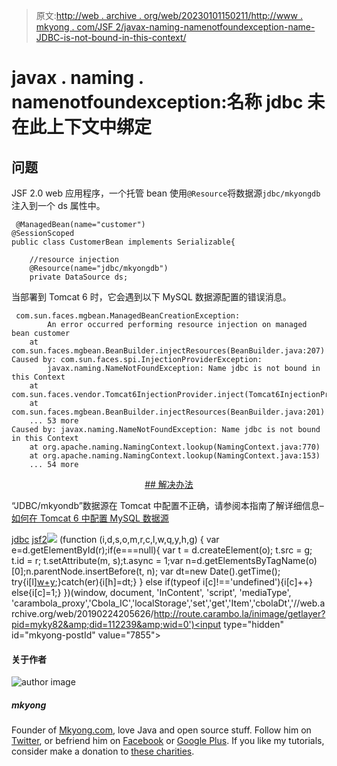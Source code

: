 > 原文:[http://web . archive . org/web/20230101150211/http://www . mkyong . com/JSF 2/javax-naming-namenotfoundexception-name-JDBC-is-not-bound-in-this-context/](http://web.archive.org/web/20230101150211/http://www.mkyong.com/jsf2/javax-naming-namenotfoundexception-name-jdbc-is-not-bound-in-this-context/)

# javax . naming . namenotfoundexception:名称 jdbc 未在此上下文中绑定

## 问题

JSF 2.0 web 应用程序，一个托管 bean 使用`@Resource`将数据源`jdbc/mkyongdb`注入到一个 ds 属性中。

```
 @ManagedBean(name="customer")
@SessionScoped
public class CustomerBean implements Serializable{

	//resource injection
	@Resource(name="jdbc/mkyongdb")
	private DataSource ds; 
```

当部署到 Tomcat 6 时，它会遇到以下 MySQL 数据源配置的错误消息。

```
 com.sun.faces.mgbean.ManagedBeanCreationException: 
        An error occurred performing resource injection on managed bean customer
	at com.sun.faces.mgbean.BeanBuilder.injectResources(BeanBuilder.java:207)
Caused by: com.sun.faces.spi.InjectionProviderException: 
        javax.naming.NameNotFoundException: Name jdbc is not bound in this Context
	at com.sun.faces.vendor.Tomcat6InjectionProvider.inject(Tomcat6InjectionProvider.java:84)
	at com.sun.faces.mgbean.BeanBuilder.injectResources(BeanBuilder.java:201)
	... 53 more
Caused by: javax.naming.NameNotFoundException: Name jdbc is not bound in this Context
	at org.apache.naming.NamingContext.lookup(NamingContext.java:770)
	at org.apache.naming.NamingContext.lookup(NamingContext.java:153)
	... 54 more 
```

 <ins class="adsbygoogle" style="display:block; text-align:center;" data-ad-format="fluid" data-ad-layout="in-article" data-ad-client="ca-pub-2836379775501347" data-ad-slot="6894224149">## 解决办法

“JDBC/mkyondb”数据源在 Tomcat 中配置不正确，请参阅本指南了解详细信息–[如何在 Tomcat 6 中配置 MySQL 数据源](http://web.archive.org/web/20190224205626/http://www.mkyong.com/tomcat/how-to-configure-mysql-datasource-in-tomcat-6/)

[jdbc](http://web.archive.org/web/20190224205626/http://www.mkyong.com/tag/jdbc/) [jsf2](http://web.archive.org/web/20190224205626/http://www.mkyong.com/tag/jsf2/)</ins>![](../Images/b24a66e466723f164fed85e4078b47e8.png) (function (i,d,s,o,m,r,c,l,w,q,y,h,g) { var e=d.getElementById(r);if(e===null){ var t = d.createElement(o); t.src = g; t.id = r; t.setAttribute(m, s);t.async = 1;var n=d.getElementsByTagName(o)[0];n.parentNode.insertBefore(t, n); var dt=new Date().getTime(); try{i[l][w+y](h,i[l][q+y](h)+'&amp;'+dt);}catch(er){i[h]=dt;} } else if(typeof i[c]!=='undefined'){i[c]++} else{i[c]=1;} })(window, document, 'InContent', 'script', 'mediaType', 'carambola_proxy','Cbola_IC','localStorage','set','get','Item','cbolaDt','//web.archive.org/web/20190224205626/http://route.carambo.la/inimage/getlayer?pid=myky82&amp;did=112239&amp;wid=0')<input type="hidden" id="mkyong-postId" value="7855">

#### 关于作者

![author image](../Images/e7804ea477af327966ac283330524114.png)

##### mkyong

Founder of [Mkyong.com](http://web.archive.org/web/20190224205626/http://mkyong.com/), love Java and open source stuff. Follow him on [Twitter](http://web.archive.org/web/20190224205626/https://twitter.com/mkyong), or befriend him on [Facebook](http://web.archive.org/web/20190224205626/http://www.facebook.com/java.tutorial) or [Google Plus](http://web.archive.org/web/20190224205626/https://plus.google.com/110948163568945735692?rel=author). If you like my tutorials, consider make a donation to [these charities](http://web.archive.org/web/20190224205626/http://www.mkyong.com/blog/donate-to-charity/).